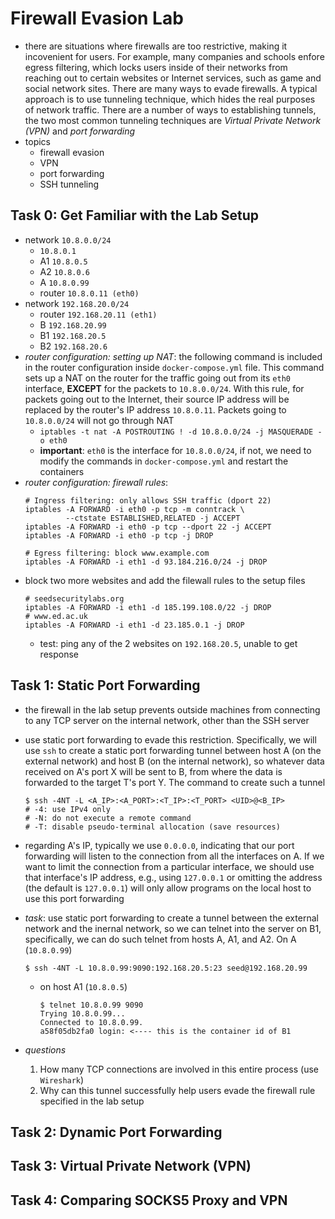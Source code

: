 # Firewall Evasion Lab
- there are situations where firewalls are too restrictive, making it incovenient for users. For example, many companies and schools enfore egress filtering, which locks users inside of their networks from reaching out to certain websites or Internet services, such as game and social network sites. There are many ways to evade firewalls. A typical approach is to use tunneling technique, which hides the real purposes of network traffic. There are a number of ways to establishing tunnels, the two most common tunneling techniques are *Virtual Private Network (VPN)* and *port forwarding*
- topics
    - firewall evasion
    - VPN
    - port forwarding
    - SSH tunneling

## Task 0: Get Familiar with the Lab Setup
- network `10.8.0.0/24`
    - `10.8.0.1`
    - A1 `10.8.0.5`
    - A2 `10.8.0.6`
    - A `10.8.0.99`
    - router `10.8.0.11 (eth0)`
- network `192.168.20.0/24`
    - router `192.168.20.11 (eth1)`
    - B `192.168.20.99`
    - B1 `192.168.20.5`
    - B2 `192.168.20.6`
- *router configuration: setting up NAT*: the following command is included in the router configuration inside `docker-compose.yml` file. This command sets up a NAT on the router for the traffic going out from its `eth0` interface, **EXCEPT** for the packets to `10.8.0.0/24`. With this rule, for packets going out to the Internet, their source IP address will be replaced by the router's IP address `10.8.0.11`. Packets going to `10.8.0.0/24` will not go through NAT
    - `iptables -t nat -A POSTROUTING ! -d 10.8.0.0/24 -j MASQUERADE -o eth0`
    - **important**: `eth0` is the interface for `10.8.0.0/24`, if not, we need to modify the commands in `docker-compose.yml` and restart the containers
- *router configuration: firewall rules*:
    ```
    # Ingress filtering: only allows SSH traffic (dport 22)
    iptables -A FORWARD -i eth0 -p tcp -m conntrack \
             --ctstate ESTABLISHED,RELATED -j ACCEPT
    iptables -A FORWARD -i eth0 -p tcp --dport 22 -j ACCEPT
    iptables -A FORWARD -i eth0 -p tcp -j DROP

    # Egress filtering: block www.example.com
    iptables -A FORWARD -i eth1 -d 93.184.216.0/24 -j DROP
    ```
- block two more websites and add the filewall rules to the setup files
    ```
    # seedsecuritylabs.org
    iptables -A FORWARD -i eth1 -d 185.199.108.0/22 -j DROP
    # www.ed.ac.uk
    iptables -A FORWARD -i eth1 -d 23.185.0.1 -j DROP
    ```
    - test: ping any of the 2 websites on `192.168.20.5`, unable to get response

## Task 1: Static Port Forwarding
- the firewall in the lab setup prevents outside machines from connecting to any TCP server on the internal network, other than the SSH server
- use static port forwarding to evade this restriction. Specifically, we will use `ssh` to create a static port forwarding tunnel between host A (on the external network) and host B (on the internal network), so whatever data received on A's port X will be sent to B, from where the data is forwarded to the target T's port Y. The command to create such a tunnel
    ```
    $ ssh -4NT -L <A_IP>:<A_PORT>:<T_IP>:<T_PORT> <UID>@<B_IP>
    # -4: use IPv4 only
    # -N: do not execute a remote command
    # -T: disable pseudo-terminal allocation (save resources)
    ```
- regarding A's IP, typically we use `0.0.0.0`, indicating that our port forwarding will listen to the connection from all the interfaces on A. If we want to limit the connection from a particular interface, we should use that interface's IP address, e.g., using `127.0.0.1` or omitting the address (the default is `127.0.0.1`) will only allow programs on the local host to use this port forwarding

- *task*: use static port forwarding to create a tunnel between the external network and the inernal network, so we can telnet into the server on B1, specifically, we can do such telnet from hosts A, A1, and A2. On A (`10.8.0.99`)
    ```
    $ ssh -4NT -L 10.8.0.99:9090:192.168.20.5:23 seed@192.168.20.99
    ```
    - on host A1 (`10.8.0.5`)
        ```
        $ telnet 10.8.0.99 9090
        Trying 10.8.0.99...
        Connected to 10.8.0.99.
        a58f05db2fa0 login: <---- this is the container id of B1
        ```
- *questions*
    1. How many TCP connections are involved in this entire process (use `Wireshark`)
    2. Why can this tunnel successfully help users evade the firewall rule specified in the lab setup

## Task 2: Dynamic Port Forwarding

## Task 3: Virtual Private Network (VPN)

## Task 4: Comparing SOCKS5 Proxy and VPN
